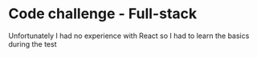 # Code challenge - Full-stack

Unfortunately I had no experience with React so I had to learn the basics during the test
